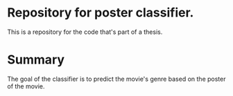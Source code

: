 # Repository for poster classifier.
This is a repository for the code that's part of a thesis.

# Summary
The goal of the classifier is to predict the movie's genre based on the poster of the movie.
